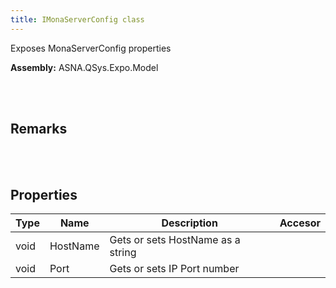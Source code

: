 ```yaml
---
title: IMonaServerConfig class
---
```


Exposes MonaServerConfig properties

**Assembly:** ASNA.QSys.Expo.Model

<br>
<br>

## Remarks

<br>
<br>

## Properties

| Type | Name | Description | Accesor
| --- | --- | --- | --- 
| void | HostName | Gets or sets HostName as a string | 
| void | Port | Gets or sets IP Port number | 

<br>
<br>

